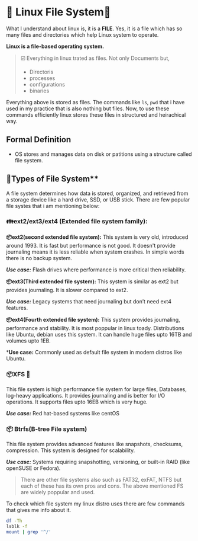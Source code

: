 # 🐧 Linux File System📂
What I understand about linux is, it is a **FILE**. Yes, it is a file which has so many files and directories which help Linux system to operate.

**Linux is a file-based operating system.**
> ☑️ Everything in linux trated as files. Not only Documents but,
> * Directoris
> * processes
> * configurations
> * binaries

Everything above is stored as files. The commands like `ls`, `pwd` that i have used in my practice that is also nothing but files. Now, to use these commands efficiently linux stores these files in structured and heirachical way.

## Formal Definition
* OS stores and manages data on disk or patitions using a structure called file system.

## 🔡Types of File System**
A file system determines how data is stored, organized, and retrieved from a storage device like a hard drive, SSD, or USB stick.
There are few popular file systes that i am mentioning below:

### 👪ext2/ext3/ext4 (Extended file system family):
**📦ext2(second extended file system):**
  This system is very old, introduced around 1993. It is fast but performance is not good. It doesn't provide journaling means it is less reliable when system crashes. In simple words there is no backup system.
    
  ***Use case:*** Flash drives where performance is more critical then reliability.

**📦ext3(Third extended file system):**
This system is similar as ext2 but provides journaling. It is slower compared to ext2.

***Use case:*** Legacy systems that need journaling but don’t need ext4 features.

**📦ext4(Fourth extended file system):**
This system provides journaling, performance and stability. It is most poppular in linux toady. Distributions like Ubuntu, debian uses this system. It can handle huge files upto 16TB and volumes upto 1EB.

***Use case:** Commonly used as default file system in modern distros like Ubuntu.

### 📦XFS 🥇
This file system is high performance file system for large files, Databases, log-heavy applications. It provides journaling and is better for I/O operations. It supports files upto 16EB which is very huge.

***Use case:*** Red hat-based systems like centOS

### 📦 Btrfs(B-tree File system)
This file system provides advanced features like snapshots, checksums, compression. This system is designed for scalability.

***Use case:*** Systems requiring snapshotting, versioning, or built-in RAID (like openSUSE or Fedora).

> There are other file systems also such as FAT32, exFAT, NTFS but each of these has its own pros and cons. The above mentioned FS are widely poppular and used.

To check which file system my linux distro uses there are few commands that gives me info about it.

```bash
df -Th
lsblk -f
mount | grep '^/'
```
